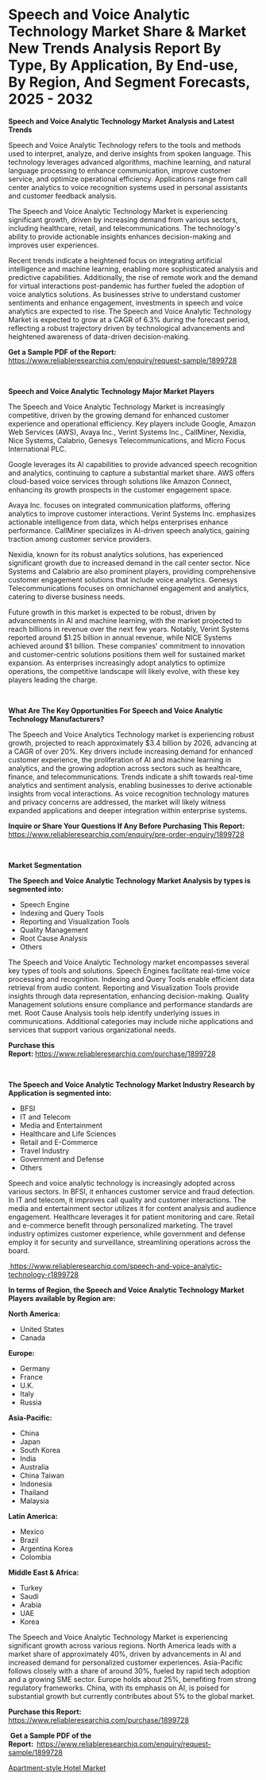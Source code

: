 <p><h1>Speech and Voice Analytic Technology Market Share & Market New Trends Analysis Report By Type, By Application, By End-use, By Region, And Segment Forecasts, 2025 - 2032</h1></p><p><strong>Speech and Voice Analytic Technology Market Analysis and Latest Trends</strong></p>
<p><p>Speech and Voice Analytic Technology refers to the tools and methods used to interpret, analyze, and derive insights from spoken language. This technology leverages advanced algorithms, machine learning, and natural language processing to enhance communication, improve customer service, and optimize operational efficiency. Applications range from call center analytics to voice recognition systems used in personal assistants and customer feedback analysis.</p><p>The Speech and Voice Analytic Technology Market is experiencing significant growth, driven by increasing demand from various sectors, including healthcare, retail, and telecommunications. The technology's ability to provide actionable insights enhances decision-making and improves user experiences. </p><p>Recent trends indicate a heightened focus on integrating artificial intelligence and machine learning, enabling more sophisticated analysis and predictive capabilities. Additionally, the rise of remote work and the demand for virtual interactions post-pandemic has further fueled the adoption of voice analytics solutions. As businesses strive to understand customer sentiments and enhance engagement, investments in speech and voice analytics are expected to rise. The Speech and Voice Analytic Technology Market is expected to grow at a CAGR of 6.3% during the forecast period, reflecting a robust trajectory driven by technological advancements and heightened awareness of data-driven decision-making.</p></p>
<p><strong>Get a Sample PDF of the Report:&nbsp;</strong> <a href="https://www.reliableresearchiq.com/enquiry/request-sample/1899728?utm_campaign=3116&utm_medium=2&utm_source=Github&utm_content=ia&utm_term=11032025&utm_id=speech-and-voice-analytic-technology">https://www.reliableresearchiq.com/enquiry/request-sample/1899728</a></p>
<p>&nbsp;</p>
<p><strong>Speech and Voice Analytic Technology Major Market Players</strong></p>
<p><p>The Speech and Voice Analytic Technology Market is increasingly competitive, driven by the growing demand for enhanced customer experience and operational efficiency. Key players include Google, Amazon Web Services (AWS), Avaya Inc., Verint Systems Inc., CallMiner, Nexidia, Nice Systems, Calabrio, Genesys Telecommunications, and Micro Focus International PLC.</p><p>Google leverages its AI capabilities to provide advanced speech recognition and analytics, continuing to capture a substantial market share. AWS offers cloud-based voice services through solutions like Amazon Connect, enhancing its growth prospects in the customer engagement space.</p><p>Avaya Inc. focuses on integrated communication platforms, offering analytics to improve customer interactions. Verint Systems Inc. emphasizes actionable intelligence from data, which helps enterprises enhance performance. CallMiner specializes in AI-driven speech analytics, gaining traction among customer service providers.</p><p>Nexidia, known for its robust analytics solutions, has experienced significant growth due to increased demand in the call center sector. Nice Systems and Calabrio are also prominent players, providing comprehensive customer engagement solutions that include voice analytics. Genesys Telecommunications focuses on omnichannel engagement and analytics, catering to diverse business needs.</p><p>Future growth in this market is expected to be robust, driven by advancements in AI and machine learning, with the market projected to reach billions in revenue over the next few years. Notably, Verint Systems reported around $1.25 billion in annual revenue, while NICE Systems achieved around $1 billion. These companies' commitment to innovation and customer-centric solutions positions them well for sustained market expansion. As enterprises increasingly adopt analytics to optimize operations, the competitive landscape will likely evolve, with these key players leading the charge.</p></p>
<p>&nbsp;</p>
<p><strong>What Are The Key Opportunities For Speech and Voice Analytic Technology Manufacturers?</strong></p>
<p><p>The Speech and Voice Analytics Technology market is experiencing robust growth, projected to reach approximately $3.4 billion by 2026, advancing at a CAGR of over 20%. Key drivers include increasing demand for enhanced customer experience, the proliferation of AI and machine learning in analytics, and the growing adoption across sectors such as healthcare, finance, and telecommunications. Trends indicate a shift towards real-time analytics and sentiment analysis, enabling businesses to derive actionable insights from vocal interactions. As voice recognition technology matures and privacy concerns are addressed, the market will likely witness expanded applications and deeper integration within enterprise systems.</p></p>
<p><strong>Inquire or Share Your Questions If Any Before Purchasing This Report:</strong> <a href="https://www.reliableresearchiq.com/enquiry/pre-order-enquiry/1899728?utm_campaign=3116&utm_medium=2&utm_source=Github&utm_content=ia&utm_term=11032025&utm_id=speech-and-voice-analytic-technology">https://www.reliableresearchiq.com/enquiry/pre-order-enquiry/1899728</a></p>
<p>&nbsp;</p>
<p><strong>Market Segmentation</strong></p>
<p><strong>The Speech and Voice Analytic Technology Market Analysis by types is segmented into:</strong></p>
<p><ul><li>Speech Engine</li><li>Indexing and Query Tools</li><li>Reporting and Visualization Tools</li><li>Quality Management</li><li>Root Cause Analysis</li><li>Others</li></ul></p>
<p><p>The Speech and Voice Analytic Technology market encompasses several key types of tools and solutions. Speech Engines facilitate real-time voice processing and recognition. Indexing and Query Tools enable efficient data retrieval from audio content. Reporting and Visualization Tools provide insights through data representation, enhancing decision-making. Quality Management solutions ensure compliance and performance standards are met. Root Cause Analysis tools help identify underlying issues in communications. Additional categories may include niche applications and services that support various organizational needs.</p></p>
<p><strong>Purchase this Report:&nbsp;</strong><a href="https://www.reliableresearchiq.com/purchase/1899728?utm_campaign=3116&utm_medium=2&utm_source=Github&utm_content=ia&utm_term=11032025&utm_id=speech-and-voice-analytic-technology">https://www.reliableresearchiq.com/purchase/1899728</a></p>
<p>&nbsp;</p>
<p><strong>The Speech and Voice Analytic Technology Market Industry Research by Application is segmented into:</strong></p>
<p><ul><li>BFSI</li><li>IT and Telecom</li><li>Media and Entertainment</li><li>Healthcare and Life Sciences</li><li>Retail and E-Commerce</li><li>Travel Industry</li><li>Government and Defense</li><li>Others</li></ul></p>
<p><p>Speech and voice analytic technology is increasingly adopted across various sectors. In BFSI, it enhances customer service and fraud detection. In IT and telecom, it improves call quality and customer interactions. The media and entertainment sector utilizes it for content analysis and audience engagement. Healthcare leverages it for patient monitoring and care. Retail and e-commerce benefit through personalized marketing. The travel industry optimizes customer experience, while government and defense employ it for security and surveillance, streamlining operations across the board.</p></p>
<p><a href="https://www.reliableresearchiq.com/speech-and-voice-analytic-technology-r1899728?utm_campaign=3116&utm_medium=2&utm_source=Github&utm_content=ia&utm_term=11032025&utm_id=speech-and-voice-analytic-technology">&nbsp;https://www.reliableresearchiq.com/speech-and-voice-analytic-technology-r1899728</a></p>
<p><strong>In terms of Region, the Speech and Voice Analytic Technology Market Players available by Region are:</strong></p>
<p>
    <p> <strong> North America: </strong>
        <ul>
            <li>United States</li>
            <li>Canada</li>
        </ul>
        </p> 
    <p> <strong> Europe: </strong>
        <ul>
            <li>Germany</li>
            <li>France</li>
            <li>U.K.</li>
            <li>Italy</li>
            <li>Russia</li>
        </ul>
        </p> 
    <p> <strong> Asia-Pacific: </strong>
        <ul>
            <li>China</li>
            <li>Japan</li>
            <li>South Korea</li>
            <li>India</li>
            <li>Australia</li>
            <li>China Taiwan</li>
            <li>Indonesia</li>
            <li>Thailand</li>
            <li>Malaysia</li>
        </ul>
        </p> 
    <p> <strong> Latin America: </strong>
        <ul>
            <li>Mexico</li>
            <li>Brazil</li>
            <li>Argentina Korea</li>
            <li>Colombia</li>
        </ul>
        </p> 
    <p> <strong> Middle East & Africa: </strong>
        <ul>
            <li>Turkey</li>
            <li>Saudi</li>
            <li>Arabia</li>
            <li>UAE</li>
            <li>Korea</li>
        </ul>
    </p>
    </p>
<p><p>The Speech and Voice Analytic Technology Market is experiencing significant growth across various regions. North America leads with a market share of approximately 40%, driven by advancements in AI and increased demand for personalized customer experiences. Asia-Pacific follows closely with a share of around 30%, fueled by rapid tech adoption and a growing SME sector. Europe holds about 25%, benefiting from strong regulatory frameworks. China, with its emphasis on AI, is poised for substantial growth but currently contributes about 5% to the global market.</p></p>
<p><strong>Purchase this Report: </strong><a href="https://www.reliableresearchiq.com/purchase/1899728?utm_campaign=3116&utm_medium=2&utm_source=Github&utm_content=ia&utm_term=11032025&utm_id=speech-and-voice-analytic-technology">https://www.reliableresearchiq.com/purchase/1899728</a></p>
<p>&nbsp;<strong>Get a Sample PDF of the Report:&nbsp;&nbsp;</strong><a href="https://www.reliableresearchiq.com/enquiry/request-sample/1899728?utm_campaign=3116&utm_medium=2&utm_source=Github&utm_content=ia&utm_term=11032025&utm_id=speech-and-voice-analytic-technology">https://www.reliableresearchiq.com/enquiry/request-sample/1899728</a></p>
<p><strong></strong></p>
<p><p><a href="https://github.com/atawanyeze/Market-Research-Report-List-1/blob/main/apartment-style-hotel-market.md?utm_campaign=3116&utm_medium=2&utm_source=Github&utm_content=ia&utm_term=11032025&utm_id=speech-and-voice-analytic-technology">Apartment-style Hotel Market</a></p></p>